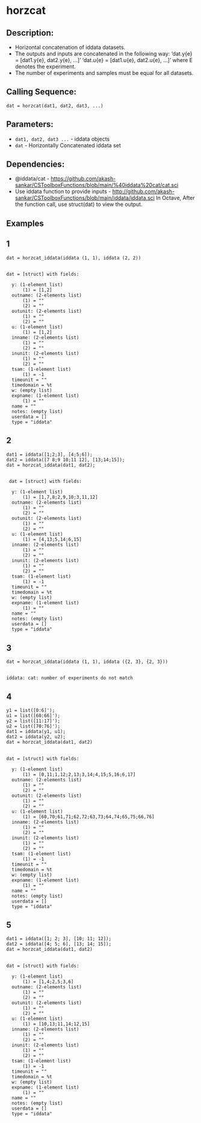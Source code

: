 # horzcat
## Description:
- Horizontal concatenation of iddata datasets.
- The outputs and inputs are concatenated in the following way: ‘dat.y{e} = [dat1.y{e}, dat2.y{e}, ...]’
  ‘dat.u{e} = [dat1.u{e}, dat2.u{e}, ...]’ where E denotes the experiment.
- The number of experiments and samples must be equal for all datasets.
## Calling Sequence:
`dat = horzcat(dat1, dat2, dat3, ...)`
## Parameters:
- `dat1, dat2, dat3 ...`  - iddata objects
- `dat`                   - Horizontally Concatenated iddata set
## Dependencies:
- @iddata/cat - https://github.com/akash-sankar/CSToolboxFunctions/blob/main/%40iddata%20cat/cat.sci
- Use iddata function to provide inputs - http://github.com/akash-sankar/CSToolboxFunctions/blob/main/iddata/iddata.sci
In Octave, After the function call, use struct(dat) to view the output.
## Examples 
## 1
```
dat = horzcat_iddata(iddata (1, 1), iddata (2, 2))
```
##
```
dat = [struct] with fields:

  y: (1-element list)
      (1) = [1,2]
  outname: (2-elements list)
      (1) = ""
      (2) = ""
  outunit: (2-elements list)
      (1) = ""
      (2) = ""
  u: (1-element list)
      (1) = [1,2]
  inname: (2-elements list)
      (1) = ""
      (2) = ""
  inunit: (2-elements list)
      (1) = ""
      (2) = ""
  tsam: (1-element list)
      (1) = -1
  timeunit = ""
  timedomain = %t
  w: (empty list)
  expname: (1-element list)
      (1) = ""
  name = ""
  notes: (empty list)
  userdata = []
  type = "iddata"
```
## 2
```
dat1 = iddata([1;2;3], [4;5;6]);               
dat2 = iddata([7 8;9 10;11 12], [13;14;15]);   
dat = horzcat_iddata(dat1, dat2); 
```
##
```
 dat = [struct] with fields:

  y: (1-element list)
      (1) = [1,7,8;2,9,10;3,11,12]
  outname: (2-elements list)
      (1) = ""
      (2) = ""
  outunit: (2-elements list)
      (1) = ""
      (2) = ""
  u: (1-element list)
      (1) = [4,13;5,14;6,15]
  inname: (2-elements list)
      (1) = ""
      (2) = ""
  inunit: (2-elements list)
      (1) = ""
      (2) = ""
  tsam: (1-element list)
      (1) = -1
  timeunit = ""
  timedomain = %t
  w: (empty list)
  expname: (1-element list)
      (1) = ""
  name = ""
  notes: (empty list)
  userdata = []
  type = "iddata"

```
## 3
```
dat = horzcat_iddata(iddata (1, 1), iddata ({2, 3}, {2, 3}))
```
##
```
iddata: cat: number of experiments do not match
```
## 4
```
y1 = list([0:6]');
u1 = list([60:66]');
y2 = list([11:17]');
u2 = list([70:76]');
dat1 = iddata(y1, u1);
dat2 = iddata(y2, u2);
dat = horzcat_iddata(dat1, dat2)

```
##
```
dat = [struct] with fields:

  y: (1-element list)
      (1) = [0,11;1,12;2,13;3,14;4,15;5,16;6,17]
  outname: (2-elements list)
      (1) = ""
      (2) = ""
  outunit: (2-elements list)
      (1) = ""
      (2) = ""
  u: (1-element list)
      (1) = [60,70;61,71;62,72;63,73;64,74;65,75;66,76]
  inname: (2-elements list)
      (1) = ""
      (2) = ""
  inunit: (2-elements list)
      (1) = ""
      (2) = ""
  tsam: (1-element list)
      (1) = -1
  timeunit = ""
  timedomain = %t
  w: (empty list)
  expname: (1-element list)
      (1) = ""
  name = ""
  notes: (empty list)
  userdata = []
  type = "iddata"
```
## 5
```
dat1 = iddata([1; 2; 3], [10; 11; 12]);
dat2 = iddata([4; 5; 6], [13; 14; 15]);
dat = horzcat_iddata(dat1, dat2)
```
## 
```
dat = [struct] with fields:

  y: (1-element list)
      (1) = [1,4;2,5;3,6]
  outname: (2-elements list)
      (1) = ""
      (2) = ""
  outunit: (2-elements list)
      (1) = ""
      (2) = ""
  u: (1-element list)
      (1) = [10,13;11,14;12,15]
  inname: (2-elements list)
      (1) = ""
      (2) = ""
  inunit: (2-elements list)
      (1) = ""
      (2) = ""
  tsam: (1-element list)
      (1) = -1
  timeunit = ""
  timedomain = %t
  w: (empty list)
  expname: (1-element list)
      (1) = ""
  name = ""
  notes: (empty list)
  userdata = []
  type = "iddata"

```


